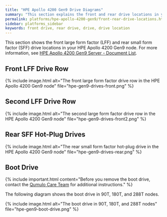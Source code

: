 ```yaml
---
title: "HPE Apollo 4200 Gen9 Drive Diagrams"
summary: "This section explains the front and rear drive locations in your HPE Apollo 4200 Gen9 node."
permalink: platforms/hpe-apollo-4200-gen9/front-rear-drive-locations.html
sidebar: platforms_sidebar
keywords: front drive, rear drive, drive, drive location
---
```


This section shows the front large form factor (LFF) and rear small form factor (SFF) drive locations in your HPE Apollo 4200 Gen9 node. For more information, see [HPE Apollo 4200 Gen9 Server - Document List](https://support.hpe.com/hpesc/public/docDisplay?docLocale=en_US&docId=c05058024).

## Front LFF Drive Row
{% include image.html alt="The front large form factor drive row in the HPE Apollo 4200 Gen9 node" file="hpe-gen9-drives-front.png" %}

## Second LFF Drive Row
{% include image.html alt="The second large form factor drive row in the HPE Apollo 4200 Gen9 node" file="hpe-gen9-drives-front2.png" %}

## Rear SFF Hot-Plug Drives
{% include image.html alt="The rear small form factor hot-plug drive in the HPE Apollo 4200 Gen9 node" file="hpe-gen9-drives-rear.png" %}

## Boot Drive
{% include important.html content="Before you remove the boot drive, contact the [Qumulo Care Team](https://care.qumulo.com/hc/en-us/articles/115008409408) for additional instructions." %}

The following diagram shows the boot drive in 90T, 180T, and 288T nodes.

{% include image.html alt="The boot drive in 90T, 180T, and 288T nodes" file="hpe-gen9-boot-drive.png" %}

